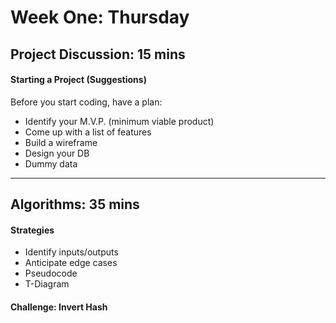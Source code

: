 # Week One: Thursday
## Project Discussion: 15 mins
#### Starting a Project (Suggestions)
Before you start coding, have a plan:
- Identify your M.V.P. (minimum viable product)
- Come up with a list of features
- Build a wireframe
- Design your DB
- Dummy data
---
## Algorithms: 35 mins
#### Strategies
- Identify inputs/outputs
- Anticipate edge cases
- Pseudocode
- T-Diagram
#### Challenge: Invert Hash